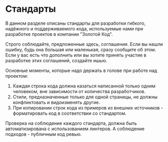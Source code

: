 # Стандарты

В данном разделе описаны стандарты для разработки гибкого, надёжного и поддерживаемого кода, используемые нами при разработке проектов в компании "Золотой Код".

Строго соблюдайте, предложенные здесь, соглашения. Если вы нашли ошибку, будь она большая или маленькая, сразу сообщите об этом. Если у вас есть что дополнить или вы хотите принять участие в разработке этих соглашений, создайте ишью.

Основные моменты, которые надо держать в голове при работе над проектом:

1. Каждая строка кода должна казаться написанной только одним человеком, вне зависимости от количества разработчиков.
2. Стили, предназначенные только для одной страницы, не должны конфликтовать и видоизменять другие.
3. При копировании строк кода из примеров из внешних источников - форматировать код в соответствии со стандартом.

Проверка на соблюдение каждого стандарта, должна быть автоматизирована с использованием линтеров. А соблюдение подходов - публичным код ревью.

